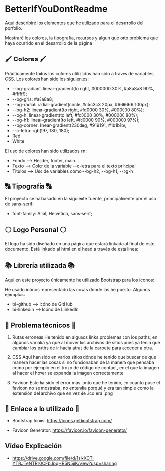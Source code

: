 # BetterIfYouDontReadme

Aqui describiré los elementos que he utilizado para el desarrollo del porfolio. 

Mostraré los colores, la tipografía, recursos y algun que orto problema que haya ocurrido en el desarrollo de la página

## 🖌️ Colores 🖌️

Prácticamente todos los colores utilizados han sido a través de variables CSS. Los colores han sido los siguientes:

- --bg-gradiant: linear-gradient(to right, #000000 30%, #a8a8a8 90%, #ffffff);
- --bg-gris: #a8a8a8;
- --bg-radial: radial-gradient(circle, #c5c3c3 20px, #666666 100px);
- --bg-h2: linear-gradient(to right, #fd0000 30%, #000000 80%);
- --bg-h: linear-gradient(to left, #fd0000 30%, #000000 80%);
- --bg-h1: linear-gradient(to left, #fd0000 90%, #000000 97%);
- --bg-corner: linear-gradient(230deg, #919191, #1b1b1b);
- --c-letra: rgb(197, 180, 180);
- Red
- White

El uso de colores han sido utilizados en:

- Fondo --> Header, footer, main...
- Texto --> Color de la variable --c-letra para el texto principal
- Titulos --> Uso de  variables como --bg-h2, --bg-h1, --bg-h

## 🔠 Tipografía 🔠

El proyecto se ha basado en la siguiente fuente, principalmente por el uso de sans-serif:

- font-family: Arial, Helvetica, sans-serif;

## ⚪ Logo Personal ⚪

El logo ha sido diseñado en una página que estará linkada al final de este documento.
Está linkado al html en el head a través de está linea:

<link rel="icon" type="image/x-icon" href="../Img/favicon.png">

## 📚 Librería utilizada 📚

Aqui en este proyecto únicamente he utilizado Bootstrap para los iconos:

He usado icónos representado las cosas donde las he puesto.
Algunos ejemplos:

- bi-github --> Icóno de GitHub
- bi-linkedin --> Icóno de LinkedIn

## 🔧 Problema técnicos 🔧

1. Rutas erroneas
    He tenido en algunos links problemas con los paths, en algunos variaba ya que al mover los archivos de sitios pues ya tenía que cambiar los paths de ir hacia atras de la carpeta para acceder a otra.

2. CSS
    Aqui han sido en varios sitios dónde he tenido que buscar de que manera hacer las cosas si no funcionaban de la manera que pensaba como por ejemplo en el trozo de código de contact, en el que la imagen al hacer el hover se expanda la imagen correctamente

3. Favicon
    Este ha sido el error más tonto que he tenido, en cuanto puse el favicon no se mostraba, no entendía porqué y era tan simple como la extensión del archivo que en vez de .ico era .png

## 🔗 Enlace a lo utilizado 🔗

- Bootstrap Icons: https://icons.getbootstrap.com/


- Favicon Generator: https://favicon.io/favicon-generator/

## Vídeo Explicación

- https://drive.google.com/file/d/1sIxXCT-YTRJTeNTRrQCFbJpqHR5N5jiK/view?usp=sharing
